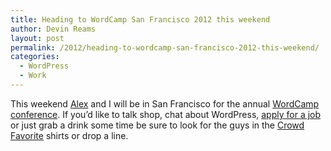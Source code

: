 ```yaml
---
title: Heading to WordCamp San Francisco 2012 this weekend
author: Devin Reams
layout: post
permalink: /2012/heading-to-wordcamp-san-francisco-2012-this-weekend/
categories:
  - WordPress
  - Work
---
```

This weekend [Alex][1] and I will be in San Francisco for the annual [WordCamp conference][2]. If you&#8217;d like to talk shop, chat about WordPress, [apply for a job][3] or just grab a drink some time be sure to look for the guys in the [Crowd Favorite][4] shirts or drop a line.

 [1]: http://alexking.org
 [2]: http://sf.wordcamp.org/
 [3]: http://crowdfavorite.com/jobs/
 [4]: http://crowdfavorite.com